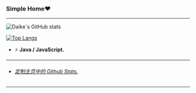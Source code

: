 ### Simple Home:heart:

---

![Daike`s GitHub stats](https://github-readme-stats.vercel.app/api?username=Parantric&show_icons=true&theme=cobalt)

[![Top Langs](https://github-readme-stats.vercel.app/api/top-langs/?username=Parantric)](https://github.com/anuraghazra/github-readme-stats)

- ⚡ **Java / JavaScript.**



---

- <h6><a href="https://github.com/anuraghazra/github-readme-stats/blob/master/docs/readme_cn.md">定制主页中的 Github Stats.</a></h6>

------

